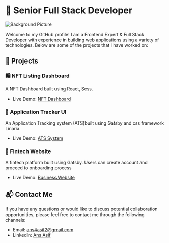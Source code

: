 # 🚀 Senior Full Stack Developer

![Background Picture](https://images.unsplash.com/photo-1498050108023-c5249f4df085?ixlib=rb-4.0.3&ixid=MnwxMjA3fDB8MHxwaG90by1wYWdlfHx8fGVufDB8fHx8&auto=format&fit=crop&w=1000&q=80)

Welcome to my GitHub profile! I am a Frontend Expert & Full Stack Developer with experience in building web applications using a variety of technologies. Below are some of the projects that I have worked on:

## 🔨 Projects

### 🛍️ NFT Listing Dashboard

A NFT Dashboard built using React, Scss.

- Live Demo: [NFT Dashboard](http://opensniper.surge.sh/)

### 📱 Application Tracker UI

An Application Tracking system (ATS)built using Gatsby and css framework Linaria.
- Live Demo: [ATS System](https://webdev-jobs.opzoom.com/)

### 📝 Fintech Website

A fintech platform built using Gatsby. Users can create account and proceed to onboarding process

- Live Demo: [Business Website](https://plastk.ca/)

## 📬 Contact Me

If you have any questions or would like to discuss potential collaboration opportunities, please feel free to contact me through the following channels:

- Email: [ans4asif2@gmail.com](mailto:ans4asif2@gmail.com)
- LinkedIn: [Ans Asif](https://www.linkedin.com/in/ans-asif-732b8a1b3/)
